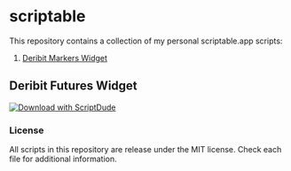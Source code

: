 # scriptable

This repository contains a collection of my personal scriptable.app scripts:

1. [Deribit Markers Widget](https://github.com/DarthChungo/scriptable/tree/main?tab=readme-ov-file#deribit-futures-widget)

## Deribit Futures Widget

[![Download with ScriptDude](https://scriptdu.de/download.svg)](https://scriptdu.de?name=Deribit%20Futures%20Widget&source=https%3A%2F%2Fgithub.com%2FDarthChungo%2Fscriptable%2Fraw%2Fmain%2FDeribitFuturesWidget.js&docs=https%3A%2F%2Fgithub.com%2FDarthChungo%2Fscriptable)

### License

All scripts in this repository are release under the MIT license.
Check each file for additional information.

